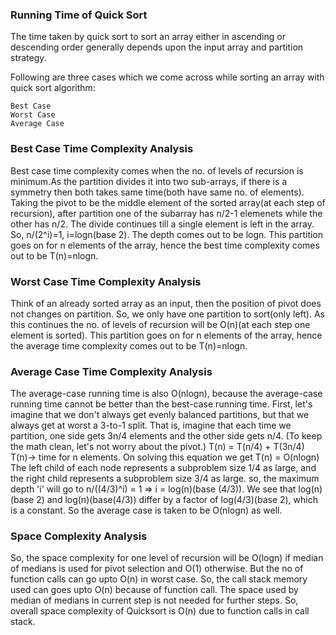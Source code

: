 ### Running Time of Quick Sort

The time taken by quick sort to sort an array either in ascending or descending order generally depends upon the input array and partition strategy.

Following are three cases which we come across while sorting an array with quick sort algorithm:

    Best Case
    Worst Case
    Average Case

### Best Case Time Complexity Analysis

Best case time complexity comes when the no. of levels of recursion is minimum.As the partition divides it into two sub-arrays, if there is a symmetry then both takes same time(both have same no. of elements). Taking the pivot to be the middle element of the sorted array(at each step of recursion), after partition one of the subarray has n/2-1 elemenets while the other has n/2. The divide continues till a single element is left in the array. So, n/(2^i)=1, i=logn(base 2). The depth comes out to be logn. This partition goes on for n elements of the array, hence the best time complexity comes out to be T(n)=nlogn.
### Worst Case Time Complexity Analysis

Think of an already sorted array as an input, then the position of pivot does not changes on partition. So, we only have one partition to sort(only left). As this continues the no. of levels of recursion will be O(n)(at each step one element is sorted). This partition goes on for n elements of the array, hence the average time complexity comes out to be T(n)=nlogn.
### Average Case Time Complexity Analysis

The average-case running time is also O(nlogn), because the average-case running time cannot be better than the best-case running time. First, let's imagine that we don't always get evenly balanced partitions, but that we always get at worst a 3-to-1 split. That is, imagine that each time we partition, one side gets 3n/4 elements and the other side gets n/4. (To keep the math clean, let's not worry about the pivot.) T(n) = T(n/4) + T(3n/4) T(n)-> time for n elements. On solving this equation we get T(n) = O(nlogn) The left child of each node represents a subproblem size 1/4 as large, and the right child represents a subproblem size 3/4 as large. so, the maximum depth 'i' will go to n/((4/3)^i) = 1 => i = log(n)(base (4/3)). We see that log(n)(base 2) and log(n)(base(4/3)) differ by a factor of log(4/3)(base 2), which is a constant. So the average case is taken to be O(nlogn) as well.
### Space Complexity Analysis

So, the space complexity for one level of recursion will be O(logn) if median of medians is used for pivot selection and O(1) otherwise. But the no of function calls can go upto O(n) in worst case. So, the call stack memory used can goes upto O(n) because of function call. The space used by median of medians in current step is not needed for further steps. So, overall space complexity of Quicksort is O(n) due to function calls in call stack.

